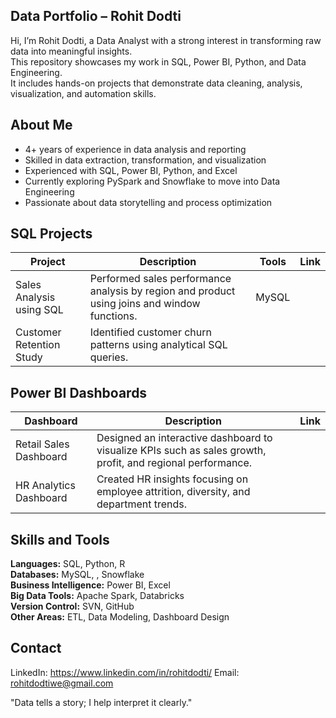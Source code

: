 ## Data Portfolio – Rohit Dodti

Hi, I’m Rohit Dodti, a Data Analyst with a strong interest in transforming raw data into meaningful insights.  
This repository showcases my work in SQL, Power BI, Python, and Data Engineering.  
It includes hands-on projects that demonstrate data cleaning, analysis, visualization, and automation skills.

## About Me

- 4+ years of experience in data analysis and reporting  
- Skilled in data extraction, transformation, and visualization  
- Experienced with SQL, Power BI, Python, and Excel  
- Currently exploring PySpark and Snowflake to move into Data Engineering  
- Passionate about data storytelling and process optimization

## SQL Projects

| Project | Description | Tools | Link |
|----------|--------------|--------|------|
| Sales Analysis using SQL | Performed sales performance analysis by region and product using joins and window functions. | MySQL |
| Customer Retention Study | Identified customer churn patterns using analytical SQL queries. |


## Power BI Dashboards

| Dashboard | Description | Link |
|------------|--------------|------|
| Retail Sales Dashboard | Designed an interactive dashboard to visualize KPIs such as sales growth, profit, and regional performance. | |
| HR Analytics Dashboard | Created HR insights focusing on employee attrition, diversity, and department trends. |  |

## Skills and Tools

**Languages:** SQL, Python, R  
**Databases:** MySQL, , Snowflake  
**Business Intelligence:** Power BI, Excel  
**Big Data Tools:** Apache Spark, Databricks  
**Version Control:** SVN, GitHub  
**Other Areas:** ETL, Data Modeling, Dashboard Design


## Contact

LinkedIn: https://www.linkedin.com/in/rohitdodti/
Email: rohitdodtiwe@gmail.com 

"Data tells a story; I help interpret it clearly."
